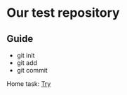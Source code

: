 # Our test repository

## Guide

* git init
* git add 
* git commit 


Home task: [Try](https://try.github.io)
